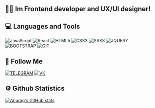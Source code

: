 ## 👨‍💻 Im Frontend developer and UX/UI designer! 

## 💻 Languages and Tools
![JavaScript](https://img.shields.io/badge/javascript-000000?style=for-the-badge&logo=javascript&logoColor=F7DF1E)
![React](https://img.shields.io/badge/React-000000?style=for-the-badge&logo=React&logoColor=61DAFB)
![HTML5](https://img.shields.io/badge/HTML5-F16529?style=for-the-badge&logo=HTML5&logoColor=FFFFFF)
![CSS3](https://img.shields.io/badge/CSS3-2965F1?style=for-the-badge&logo=CSS3&logoColor=FFFFFF)
![SASS](https://img.shields.io/badge/SASS-FFFFFF?style=for-the-badge&logo=SASS&logoColor=CD6799)
![JQUERY](https://img.shields.io/badge/JQUERY-0868AC?style=for-the-badge&logo=JQUERY&logoColor=FFFFFF)
![BOOTSTRAP](https://img.shields.io/badge/BOOTSTRAP-7311F6?style=for-the-badge&logo=BOOTSTRAP&logoColor=FFFFFF)
![GIT](https://img.shields.io/badge/GIT-F05133?style=for-the-badge&logo=GIT&logoColor=FFFFFF)

## 🤝 Follow Me
[![TELEGRAM](https://img.shields.io/badge/TELEGRAM-26A4E3?style=for-the-badge&logo=TELEGRAM&logoColor=FFFFFF)](https://t.me/maximuix)
[![VK](https://img.shields.io/badge/VK-0077FF?style=for-the-badge&logo=VK&logoColor=FFFFFF)](https://vk.com/maximuix)


## ⚙️ Github Statistics 
[![Anurag's GitHub stats](https://github-readme-stats.vercel.app/api?username=maximuix&show_icons=true&theme=neon)](https://github.com/maximuix)

